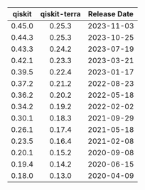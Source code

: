 | qiskit | qiskit-terra | Release Date |
|:------:|:------------:|:------------:|
| 0.45.0 | 0.25.3       | 2023-11-03   |
| 0.44.3 | 0.25.3       | 2023-10-25   |
| 0.43.3 | 0.24.2       | 2023-07-19   |
| 0.42.1 | 0.23.3       | 2023-03-21   |
| 0.39.5 | 0.22.4       | 2023-01-17   |
| 0.37.2 | 0.21.2       | 2022-08-23   |
| 0.36.2 | 0.20.2       | 2022-05-18   |
| 0.34.2 | 0.19.2       | 2022-02-02   |
| 0.30.1 | 0.18.3       | 2021-09-29   |
| 0.26.1 | 0.17.4       | 2021-05-18   |
| 0.23.5 | 0.16.4       | 2021-02-08   |
| 0.20.1 | 0.15.2       | 2020-09-08   |
| 0.19.4 | 0.14.2       | 2020-06-15   |
| 0.18.0 | 0.13.0       | 2020-04-09   |